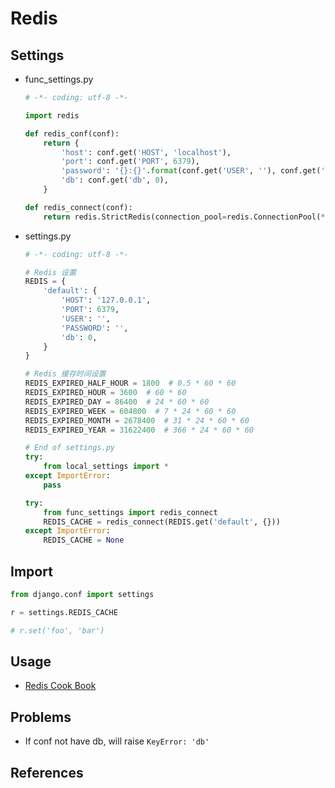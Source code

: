 # Redis

## Settings

* func_settings.py

  ```python
  # -*- coding: utf-8 -*-

  import redis

  def redis_conf(conf):
      return {
          'host': conf.get('HOST', 'localhost'),
          'port': conf.get('PORT', 6379),
          'password': '{}:{}'.format(conf.get('USER', ''), conf.get('PASSWORD', '')) if conf.get('USER') else '',
          'db': conf.get('db', 0),
      }

  def redis_connect(conf):
      return redis.StrictRedis(connection_pool=redis.ConnectionPool(**redis_conf(conf)))
  ```

* settings.py

  ```python
  # -*- coding: utf-8 -*-

  # Redis 设置
  REDIS = {
      'default': {
          'HOST': '127.0.0.1',
          'PORT': 6379,
          'USER': '',
          'PASSWORD': '',
          'db': 0,
      }
  }

  # Redis 缓存时间设置
  REDIS_EXPIRED_HALF_HOUR = 1800  # 0.5 * 60 * 60
  REDIS_EXPIRED_HOUR = 3600  # 60 * 60
  REDIS_EXPIRED_DAY = 86400  # 24 * 60 * 60
  REDIS_EXPIRED_WEEK = 604800  # 7 * 24 * 60 * 60
  REDIS_EXPIRED_MONTH = 2678400  # 31 * 24 * 60 * 60
  REDIS_EXPIRED_YEAR = 31622400  # 366 * 24 * 60 * 60

  # End of settings.py
  try:
      from local_settings import *
  except ImportError:
      pass

  try:
      from func_settings import redis_connect
      REDIS_CACHE = redis_connect(REDIS.get('default', {}))
  except ImportError:
      REDIS_CACHE = None
  ```

## Import

```python
from django.conf import settings

r = settings.REDIS_CACHE

# r.set('foo', 'bar')
```

## Usage

* [Redis Cook Book](https://xxx-cook-book.gitbooks.io/redis-cook-book/content/Python/redis-py/)

## Problems

* If conf not have db, will raise ``KeyError: 'db'``

## References

